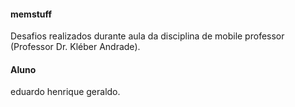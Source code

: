#### memstuff
Desafios realizados durante aula da disciplina de mobile professor (Professor Dr. Kléber Andrade).


#### Aluno
 eduardo henrique geraldo.
